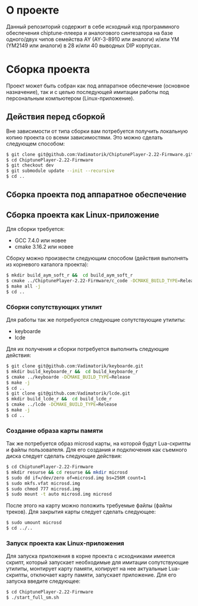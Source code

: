 # О проекте
Данный репозиторий содержит в себе исходный код программного обеспечения chiptune-плеера и аналогового синтезатора на базе одного/двух чипов семейства AY (AY-3-8910 или аналоги) и/или YM (YM2149 или аналоги) в 28 и/или 40 выводных DIP корпусах.
# Сборка проекта
Проект может быть собран как под аппаратное обеспечение (основное назначение), так и с целью последующей имитации работы под персональным компьютером  (Linux-приложение).
## Действия перед сборкой
Вне зависимости от типа сборки вам потребуется получить локальную копию проекта со всеми зависимостями. Это можно сделать следующем способом:
```sh
$ git clone git@github.com:Vadimatorik/ChiptunePlayer-2.22-Firmware.git
$ cd ChiptunePlayer-2.22-Firmware
$ git checkout dev
$ git submodule update --init --recursive
$ cd ..
```

## Сборка проекта под аппаратное обеспечение

## Сборка проекта как Linux-приложение
Для сборки требуется:
* GCC 7.4.0 или новее
* cmake 3.16.2 или новее

Сборку можно произвести следующим способом (действия выполнять из корневого каталога проекта):
```sh
$ mkdir build_aym_soft_r &&  cd build_aym_soft_r
$ cmake ../ChiptunePlayer-2.22-Firmware/c_code -DCMAKE_BUILD_TYPE=Release -DBUILD_TYPE="SOFT"
$ make all -j
$ cd ..
```

### Сборки сопутствующих утилит
Для работы так же потребуются следующие сопутствующие утилиты:
* keyboarde
* lcde

Для их получения и сборки потребуется выполнить следующие действия:
```sh
$ git clone git@github.com:Vadimatorik/keyboarde.git
$ mkdir build_keyboarde_r &&  cd build_keyboarde_r
$ cmake ../keyboarde -DCMAKE_BUILD_TYPE=Release
$ make -j
$ cd ..
$ git clone git@github.com:Vadimatorik/lcde.git
$ mkdir build_lcde_r &&  cd build_lcde_r
$ cmake ../lcde -DCMAKE_BUILD_TYPE=Release
$ make -j
$ cd ..
```
### Создание образа карты памяти
Так же потребуется образ microsd карты, на которой будут Lua-скрипты и файлы пользователя. Для его создания и подключения как съемного диска следует сделать следующие действия:
```sh
$ cd ChiptunePlayer-2.22-Firmware
$ mkdir resurse && cd resurse && mkdir microsd
$ sudo dd if=/dev/zero of=microsd.img bs=256M count=1
$ sudo mkfs.vfat microsd.img 
$ sudo chmod 777 microsd.img
$ sudo mount -t auto microsd.img microsd
```

После этого на карту можно положить требуемые файлы (файлы треков).
Для закрытия карты следует сделать следующее:
```sh
$ sudo umount microsd
$ cd ../..
```

### Запуск проекта как Linux-приложения
Для запуска приложения в корне проекта с исходниками имеется скрипт, который запускает необходимые для имитации сопутствующие утилиты, монтирует карту памяти, копирует на нее актуальные Lua-скрипты, отключает карту памяти, запускает приложение.
Для его запуска введите следующее:
```sh
$ cd ChiptunePlayer-2.22-Firmware
$ ./start_full_sm.sh
```
